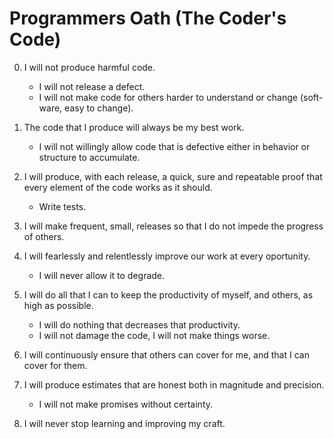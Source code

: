 # Programmers Oath (The Coder's Code)

0. I will not produce harmful code.
  
   - I will not release a defect.
   - I will not make code for others harder to understand or change (soft-ware, easy to change).

1. The code that I produce will always be my best work.

   - I will not willingly allow code that is defective either in behavior or structure to accumulate.

2. I will produce, with each release, a quick, sure and repeatable proof that every element of the code works as it should.

   - Write tests.

3. I will make frequent, small, releases so that I do not impede the progress of others.

4. I will fearlessly and relentlessly improve our work at every oportunity. 

   - I will never allow it to degrade.

5. I will do all that I can to keep the productivity of myself, and others, as high as possible.

   - I will do nothing that decreases that productivity.
   - I will not damage the code, I will not make things worse.

6. I will continuously ensure that others can cover for me, and that I can cover for them.

7. I will produce estimates that are honest both in magnitude and precision.

   - I will not make promises without certainty.

8. I will never stop learning and improving my craft.
